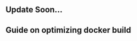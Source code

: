 ## Update Soon...

## Guide on optimizing docker build

<!-- ```Dockerfile
FROM node:alpine3.21

WORKDIR /app/inx/inx-srvc

ENV DB_CONNECTION_URL="mongodb://admin:adminInxPass@inx-srvc-database:27017/?authSource=admin"
ENV DB_NAME=insightxCaLocal
ENV PORT=3001

RUN npm install -g pnpm

COPY package.json pnpm-lock.yaml ./

RUN pnpm install

COPY . .

RUN pnpm run build

CMD ["pnpm", "run", "start"]
``` -->
